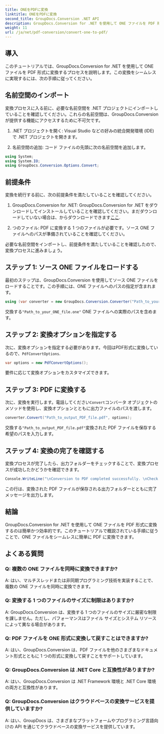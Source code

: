 ```yaml
---
title: ONEをPDFに変換
linktitle: ONEをPDFに変換
second_title: GroupDocs.Conversion .NET API
description: GroupDocs.Conversion for .NET を使用して ONE ファイルを PDF 形式に簡単に変換する方法を学びます。ステップバイステップのガイドに従ってください。
weight: 11
url: /ja/net/pdf-conversion/convert-one-to-pdf/
---
```

## 導入

このチュートリアルでは、GroupDocs.Conversion for .NET を使用して ONE ファイルを PDF 形式に変換するプロセスを説明します。この変換をシームレスに実現するには、次の手順に従ってください。

## 名前空間のインポート

変換プロセスに入る前に、必要な名前空間を .NET プロジェクトにインポートしていることを確認してください。これらの名前空間は、GroupDocs.Conversion が提供する機能にアクセスするために不可欠です。

1. .NET プロジェクトを開く: Visual Studio などの好みの統合開発環境 (IDE) で .NET プロジェクトを開きます。

2. 名前空間の追加: コード ファイルの先頭に次の名前空間を追加します。

```csharp
using System;
using System.IO;
using GroupDocs.Conversion.Options.Convert;
```

## 前提条件

変換を続行する前に、次の前提条件を満たしていることを確認してください。

1.  GroupDocs.Conversion for .NET: GroupDocs.Conversion for .NET をダウンロードしてインストールしていることを確認してください。まだダウンロードしていない場合は、からダウンロードできます[ここ](https://releases.groupdocs.com/conversion/net/).

2. つのファイル: PDF に変換する 1 つのファイルが必要です。ソース ONE ファイルへのパスが準備されていることを確認してください。

必要な名前空間をインポートし、前提条件を満たしていることを確認したので、変換プロセスに進みましょう。

## ステップ 1: ソース ONE ファイルをロードする

最初のステップは、GroupDocs.Conversion を使用してソース ONE ファイルをロードすることです。この手順には、ONE ファイルへのパスの指定が含まれます。

```csharp
using (var converter = new GroupDocs.Conversion.Converter("Path_to_your_ONE_file.one"))
```

交換する`"Path_to_your_ONE_file.one"` ONE ファイルへの実際のパスを含めます。

## ステップ 2: 変換オプションを指定する

次に、変換オプションを指定する必要があります。今回はPDF形式に変換しているので、`PdfConvertOptions`.

```csharp
var options = new PdfConvertOptions();
```

要件に応じて変換オプションをカスタマイズできます。

## ステップ 3: PDF に変換する

次に、変換を実行します。電話してください`Convert`コンバータ オブジェクトのメソッドを使用し、変換オプションとともに出力ファイルのパスを渡します。

```csharp
converter.Convert("Path_to_output_PDF_file.pdf", options);
```

交換する`"Path_to_output_PDF_file.pdf"`変換された PDF ファイルを保存する希望のパスを入力します。

## ステップ 4: 変換の完了を確認する

変換プロセスが完了したら、出力フォルダーをチェックすることで、変換プロセスが成功したかどうかを確認できます。

```csharp
Console.WriteLine("\nConversion to PDF completed successfully. \nCheck output in {0}", outputFolder);
```

この行は、変換された PDF ファイルが保存される出力フォルダーとともに完了メッセージを出力します。

## 結論

GroupDocs.Conversion for .NET を使用して ONE ファイルを PDF 形式に変換するのは簡単かつ効率的です。このチュートリアルで概説されている手順に従うことで、ONE ファイルをシームレスに簡単に PDF に変換できます。

## よくある質問

### Q: 複数の ONE ファイルを同時に変換できますか?

A: はい、マルチスレッドまたは非同期プログラミング技術を実装することで、複数の ONE ファイルを同時に変換できます。

### Q: 変換する 1 つのファイルのサイズに制限はありますか?

A: GroupDocs.Conversion は、変換する 1 つのファイルのサイズに厳密な制限を課しません。ただし、パフォーマンスはファイル サイズとシステム リソースによって異なる場合があります。

### Q: PDF ファイルを ONE 形式に変換して戻すことはできますか?

A: はい、GroupDocs.Conversion は、PDF ファイルを他のさまざまなドキュメント形式とともに 1 つの形式に変換して戻すことをサポートしています。

### Q: GroupDocs.Conversion は .NET Core と互換性がありますか?

A: はい、GroupDocs.Conversion は .NET Framework 環境と .NET Core 環境の両方と互換性があります。

### Q: GroupDocs.Conversion はクラウドベースの変換サービスを提供していますか?

A: はい、GroupDocs は、さまざまなプラットフォームやプログラミング言語向けの API を通じてクラウドベースの変換サービスを提供しています。